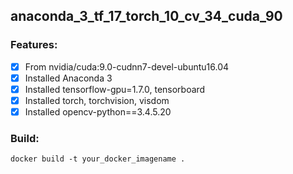 ## anaconda_3_tf_17_torch_10_cv_34_cuda_90

### Features:
- [x] From nvidia/cuda:9.0-cudnn7-devel-ubuntu16.04
- [x] Installed Anaconda 3
- [x] Installed tensorflow-gpu=1.7.0, tensorboard
- [x] Installed torch, torchvision, visdom
- [x] Installed opencv-python==3.4.5.20

### Build:
```
docker build -t your_docker_imagename .
```

